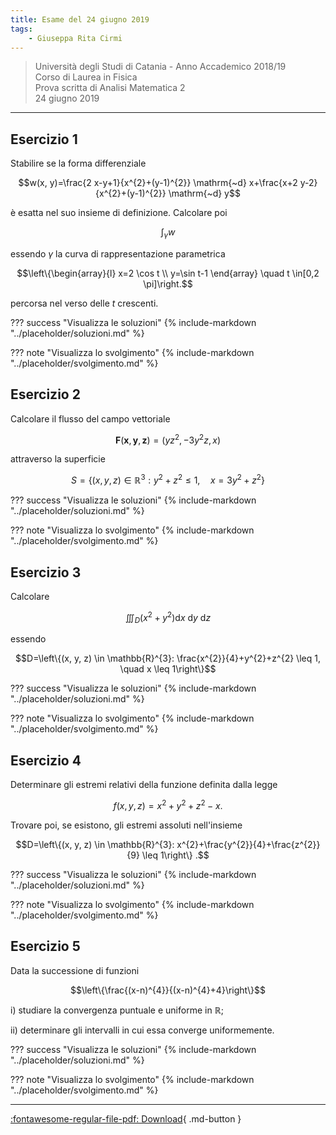 ```yaml
---
title: Esame del 24 giugno 2019
tags:
    - Giuseppa Rita Cirmi
---
```


>Università degli Studi di Catania - Anno Accademico 2018/19<br>
Corso di Laurea in Fisica<br>
Prova scritta di Analisi Matematica 2<br>
24 giugno 2019

---

## Esercizio 1
Stabilire se la forma differenziale

$$w(x, y)=\frac{2 x-y+1}{x^{2}+(y-1)^{2}} \mathrm{~d} x+\frac{x+2 y-2}{x^{2}+(y-1)^{2}} \mathrm{~d} y$$

è esatta nel suo insieme di definizione. Calcolare poi

$$\int_{\gamma} w$$

essendo $\gamma$ la curva di rappresentazione parametrica

$$\left\{\begin{array}{l}
x=2 \cos t \\
y=\sin t-1
\end{array} \quad t \in[0,2 \pi]\right.$$

percorsa nel verso delle $t$ crescenti.

??? success "Visualizza le soluzioni"
    {% include-markdown "../placeholder/soluzioni.md" %}

??? note "Visualizza lo svolgimento"
    {% include-markdown "../placeholder/svolgimento.md" %}

## Esercizio 2
Calcolare il flusso del campo vettoriale

$$\mathbf{F}(\mathbf{x}, \mathbf{y}, \mathbf{z})=\left(y z^{2},-3 y^{2} z, x\right)$$

attraverso la superficie

$$S=\left\{(x, y, z) \in \mathbb{R}^{3}: y^{2}+z^{2} \leq 1, \quad x=3 y^{2}+z^{2}\right\}$$

??? success "Visualizza le soluzioni"
    {% include-markdown "../placeholder/soluzioni.md" %}

??? note "Visualizza lo svolgimento"
    {% include-markdown "../placeholder/svolgimento.md" %}

## Esercizio 3
Calcolare

$$\iiint_{D}\left(x^{2}+y^{2}\right) \mathrm{d} x \mathrm{~d} y \mathrm{~d} z$$

essendo

$$D=\left\{(x, y, z) \in \mathbb{R}^{3}: \frac{x^{2}}{4}+y^{2}+z^{2} \leq 1, \quad x \leq 1\right\}$$

??? success "Visualizza le soluzioni"
    {% include-markdown "../placeholder/soluzioni.md" %}

??? note "Visualizza lo svolgimento"
    {% include-markdown "../placeholder/svolgimento.md" %}

## Esercizio 4
Determinare gli estremi relativi della funzione definita dalla legge

$$f(x, y, z)=x^{2}+y^{2}+z^{2}-x .$$

Trovare poi, se esistono, gli estremi assoluti nell'insieme

$$D=\left\{(x, y, z) \in \mathbb{R}^{3}: x^{2}+\frac{y^{2}}{4}+\frac{z^{2}}{9} \leq 1\right\} .$$

??? success "Visualizza le soluzioni"
    {% include-markdown "../placeholder/soluzioni.md" %}

??? note "Visualizza lo svolgimento"
    {% include-markdown "../placeholder/svolgimento.md" %}

## Esercizio 5
Data la successione di funzioni

$$\left\{\frac{(x-n)^{4}}{(x-n)^{4}+4}\right\}$$

i\) studiare la convergenza puntuale e uniforme in $\mathbb{R}$;

ii\) determinare gli intervalli in cui essa converge uniformemente.

??? success "Visualizza le soluzioni"
    {% include-markdown "../placeholder/soluzioni.md" %}

??? note "Visualizza lo svolgimento"
    {% include-markdown "../placeholder/svolgimento.md" %}

---

[:fontawesome-regular-file-pdf: Download](pdf/2019-06-24.pdf){ .md-button }

